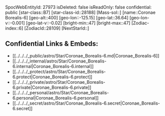 ﻿---
location: [36.64,125.15,400]
type: Star
tags:
- astro/Star

---
SpocWebEntityId: 27973
isDeleted: false
isReadOnly: false
confidential: public
[star-class::B7]
[star-class-id::28188]
[Mass-sol::]
[name::Coronae Borealis-6]
[geo-alt::400]
[geo-lon::-125.15]
[geo-lat::36.64]
[geo-lon-v::-0.001]
[geo-lat-v::-0.02]
[bright-min::47]
[bright-max::47]
[Zodiac-index::6]
[ZodiacId::28109]
[NextStarId::]



## Confidential Links & Embeds: 
- [[../../../_public/astro/Star/Coronae_Borealis-6.md|Coronae_Borealis-6]] 
- [[../../../_internal/astro/Star/Coronae_Borealis-6.internal|Coronae_Borealis-6.internal]] 
- [[../../../_protect/astro/Star/Coronae_Borealis-6.protect|Coronae_Borealis-6.protect]] 
- [[../../../_private/astro/Star/Coronae_Borealis-6.private|Coronae_Borealis-6.private]] 
- [[../../../_personal/astro/Star/Coronae_Borealis-6.personal|Coronae_Borealis-6.personal]] 
- [[../../../_secret/astro/Star/Coronae_Borealis-6.secret|Coronae_Borealis-6.secret]]

